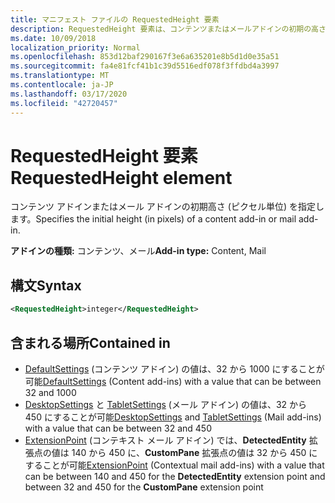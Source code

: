 ```yaml
---
title: マニフェスト ファイルの RequestedHeight 要素
description: RequestedHeight 要素は、コンテンツまたはメールアドインの初期の高さ (ピクセル単位) を指定します。
ms.date: 10/09/2018
localization_priority: Normal
ms.openlocfilehash: 853d12baf290167f3e6a635201e8b5d1d0e35a51
ms.sourcegitcommit: fa4e81fcf41b1c39d5516edf078f3ffdbd4a3997
ms.translationtype: MT
ms.contentlocale: ja-JP
ms.lasthandoff: 03/17/2020
ms.locfileid: "42720457"
---
```

# <a name="requestedheight-element"></a><span data-ttu-id="6ff80-103">RequestedHeight 要素</span><span class="sxs-lookup"><span data-stu-id="6ff80-103">RequestedHeight element</span></span>

<span data-ttu-id="6ff80-104">コンテンツ アドインまたはメール アドインの初期高さ (ピクセル単位) を指定します。</span><span class="sxs-lookup"><span data-stu-id="6ff80-104">Specifies the initial height (in pixels) of a content add-in or mail add-in.</span></span> 

<span data-ttu-id="6ff80-105">**アドインの種類:** コンテンツ、メール</span><span class="sxs-lookup"><span data-stu-id="6ff80-105">**Add-in type:** Content, Mail</span></span>

## <a name="syntax"></a><span data-ttu-id="6ff80-106">構文</span><span class="sxs-lookup"><span data-stu-id="6ff80-106">Syntax</span></span>

```XML
<RequestedHeight>integer</RequestedHeight>
```

## <a name="contained-in"></a><span data-ttu-id="6ff80-107">含まれる場所</span><span class="sxs-lookup"><span data-stu-id="6ff80-107">Contained in</span></span>

- <span data-ttu-id="6ff80-108">[DefaultSettings](defaultsettings.md) (コンテンツ アドイン) の値は、32 から 1000 にすることが可能</span><span class="sxs-lookup"><span data-stu-id="6ff80-108">[DefaultSettings](defaultsettings.md) (Content add-ins) with a value that can be between 32 and 1000</span></span>
- <span data-ttu-id="6ff80-109">[DesktopSettings](desktopsettings.md) と [TabletSettings](tabletsettings.md) (メール アドイン) の値は、32 から 450 にすることが可能</span><span class="sxs-lookup"><span data-stu-id="6ff80-109">[DesktopSettings](desktopsettings.md) and [TabletSettings](tabletsettings.md) (Mail add-ins) with a value that can be between 32 and 450</span></span>
- <span data-ttu-id="6ff80-110">[ExtensionPoint](extensionpoint.md) (コンテキスト メール アドイン) では、**DetectedEntity** 拡張点の値は 140 から 450 に、**CustomPane** 拡張点の値は 32 から 450 にすることが可能</span><span class="sxs-lookup"><span data-stu-id="6ff80-110">[ExtensionPoint](extensionpoint.md) (Contextual mail add-ins) with a value that can be between 140 and 450 for the **DetectedEntity** extension point and between 32 and 450 for the **CustomPane** extension point</span></span>
